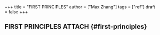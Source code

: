 +++
title = "FIRST PRINCIPLES"
author = ["Max Zhang"]
tags = ["ref"]
draft = false
+++

## FIRST PRINCIPLES <span class="tag"><span class="ATTACH">ATTACH</span></span> {#first-principles}

